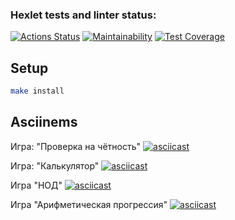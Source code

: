 ### Hexlet tests and linter status:
[![Actions Status](https://github.com/inasekin/frontend-project-44/workflows/hexlet-check/badge.svg)](https://github.com/inasekin/frontend-project-44/actions)
[![Maintainability](https://api.codeclimate.com/v1/badges/847d8e3b2e39d080d305/maintainability)](https://codeclimate.com/github/inasekin/frontend-project-44/maintainability)
[![Test Coverage](https://api.codeclimate.com/v1/badges/847d8e3b2e39d080d305/test_coverage)](https://codeclimate.com/github/inasekin/frontend-project-44/test_coverage)

## Setup

```bash
make install
```

## Asciinems

Игра: "Проверка на чётность"
[![asciicast](https://asciinema.org/a/540826.svg)](https://asciinema.org/a/540826)

Игра: "Калькулятор"
[![asciicast](https://asciinema.org/a/542279.svg)](https://asciinema.org/a/542279)

Игра "НОД"
[![asciicast](https://asciinema.org/a/542499.svg)](https://asciinema.org/a/542499)

Игра "Арифметическая прогрессия"
[![asciicast](https://asciinema.org/a/gvYvLx05502cCEEU3UYTnI1nk.svg)](https://asciinema.org/a/gvYvLx05502cCEEU3UYTnI1nk)



